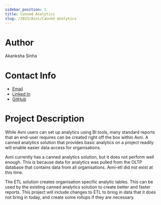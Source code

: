 ```yaml
---
sidebar_position: 1
title: Canned Analytics
slug: /2023/Avni/Canned Analytics
---
```



# Author
Akanksha Sinha

# Contact Info
- [Email](mailto:akanksha.feb25@gmail.com)
- [Linked In](https://www.linkedin.com/in/akankksha25/)
- [GitHub](https://github.com/ak2502)

# Project Description
While Avni users can set up analytics using BI tools, many standard reports that an end-user requires can be created right off the box within Avni. A canned analytics solution that provides basic analytics on a project readily will enable easier data access for organisations.

Avni currently has a canned analytics solution, but it does not perform well enough. This is because data for analytics was pulled from the OLTP database that contains data from all organisations. Avni-etl did not exist at this time.

The ETL solution creates organisation specific analytic tables. This can be used by the existing canned analytics solution to create better and faster reports. This project will include changes to ETL to bring in data that it does not bring in today, and create some rollups if they are necessary.
